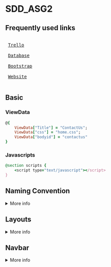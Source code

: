 # SDD_ASG2

## Frequently used links

<kbd> <br> [Trello][Trello] <br> </kbd> <kbd> <br> [Database][Database] <br> </kbd> <kbd> <br> [Bootstrap][Bootstrap] <br> </kbd> <kbd> <br> [Website][Website] <br> </kbd> <br>

[Trello]: https://trello.com/w/sddteame 'Task Board'
[Database]: https://ns54.netcfm.com/mydatabase/db_operations.php?server=1&db=ngeeanncity& 'phpMyAdmin'
[Bootstrap]: https://getbootstrap.com/docs/5.2/getting-started/introduction/ 'Get started with Bootstrap'
[Website]: http://ngeeanncity.ga/ 'Ngee Ann City'

## Basic 
### ViewData
```ruby
@{
    ViewData["Title"] = "ContactUs";
    ViewData["css"] = "home.css";
    ViewData["bodyid"] = "contactus"
}
```
### Javascripts
```ruby
@section scripts {
    <script type="text/javascript"></script>
}
```
## Naming Convention
<details>
<summary>More info</summary>



</details>

## Layouts

<details>
<summary>More info</summary>

### Banner Layout
> Grey background with ViewData["HeaderTitle"] under the Navbar
```ruby
@{
    Layout = "~/Views/Shared/Main/_Title.cshtml";
    ViewData["HeaderTitle"] = "Contact Us";    
    ViewData["Title"] = "ContactUs";
    ViewData["css"] = "home.css";
}

<section class= "body"> .... </section>
```

</details>

## Navbar

<details>
<summary>More info</summary>

### Create Navbar in Shared/Navbar
```ruby
<ul class="nk-nav">
    <li>
        <a href="~/Home"> Home </a>
    </li>
    <li>
        <a href="~/Home/Login"> Login </a>
    </li>
</ul>
```

### Add role for each Navbar in Shared/_Layout.cshtml
```ruby
switch (role)
{
    case "Sales Personnel":
        @await Html.PartialAsync("Navbar/_SalesPersonnelNav.cshtml")
        break;
    case "Marketing Personnel":
        @await Html.PartialAsync("Navbar/_MarketingManagerNav.cshtml")
        break;
    case "Product Manager":
        @await Html.PartialAsync("Navbar/_ProductManagerNav.cshtml")
        break;
    case "Member":
        @await Html.PartialAsync("Navbar/_MemberNav.cshtml")
        break;
    default:
        @await Html.PartialAsync("Navbar/_HomeNav.cshtml")
        break;
}
```
</details>
